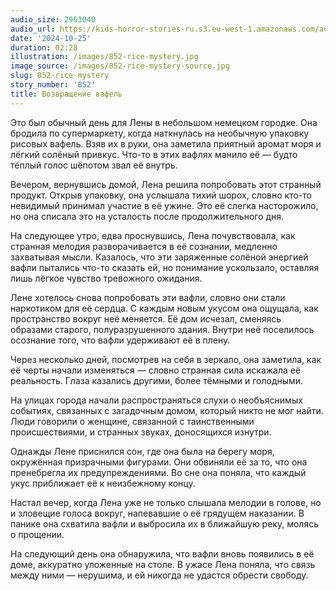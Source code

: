 ```yaml
---
audio_size: 2963040
audio_url: https://kids-horror-stories-ru.s3.eu-west-1.amazonaws.com/audio/852-rice-mystery.mp3
date: '2024-10-25'
duration: 02:28
illustration: /images/852-rice-mystery.jpg
image_source: /images/852-rice-mystery-source.jpg
slug: 852-rice-mystery
story_number: '852'
title: Возвращение вафель
---
```


Это был обычный день для Лены в небольшом немецком городке. Она бродила по супермаркету, когда наткнулась на необычную упаковку рисовых вафель. Взяв их в руки, она заметила приятный аромат моря и лёгкий солёный привкус. Что-то в этих вафлях манило её — будто тёплый голос шёпотом звал её внутрь.

Вечером, вернувшись домой, Лена решила попробовать этот странный продукт. Открыв упаковку, она услышала тихий шорох, словно кто-то невидимый принимал участие в её ужине. Это её слегка насторожило, но она списала это на усталость после продолжительного дня.

На следующее утро, едва проснувшись, Лена почувствовала, как странная мелодия разворачивается в её сознании, медленно захватывая мысли. Казалось, что эти заряженные солёной энергией вафли пытались что-то сказать ей, но понимание ускользало, оставляя лишь лёгкое чувство тревожного ожидания.

Лене хотелось снова попробовать эти вафли, словно они стали наркотиком для её сердца. С каждым новым укусом она ощущала, как пространство вокруг неё меняется. Её дом исчезал, сменяясь образами старого, полуразрушенного здания. Внутри неё поселилось осознание того, что вафли удерживают её в плену.

Через несколько дней, посмотрев на себя в зеркало, она заметила, как её черты начали изменяться — словно странная сила искажала её реальность. Глаза казались другими, более тёмными и голодными.

На улицах города начали распространяться слухи о необъяснимых событиях, связанных с загадочным домом, который никто не мог найти. Люди говорили о женщине, связанной с таинственными происшествиями, и странных звуках, доносящихся изнутри.

Однажды Ленe приснился сон, где она была на берегу моря, окружённая призрачными фигурами. Они обвиняли её за то, что она пренебрегла их предупреждениями. Во сне она поняла, что каждый укус приближает её к неизбежному концу.

Настал вечер, когда Лена уже не только слышала мелодии в голове, но и зловещие голоса вокруг, напевавшие о её грядущем наказании. В панике она схватила вафли и выбросила их в ближайшую реку, молясь о прощении.

На следующий день она обнаружила, что вафли вновь появились в её доме, аккуратно уложенные на столе. В ужасе Лена поняла, что связь между ними — нерушима, и ей никогда не удастся обрести свободу.